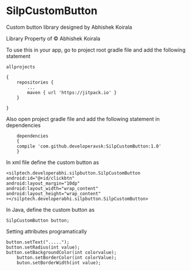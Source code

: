 # SilpCustomButton

Custom button library designed by Abhishek Koirala

Library Property of  © Abhishek Koirala 

To use this in your app, go to project root gradle file and add the following statement

	allprojects

	{
		repositories {
			...
			maven { url 'https://jitpack.io' }
		}
	
	}

Also open project gradle file and add the following statement in dependencies
  
 
 		dependencies
 		{
		compile 'com.github.developeravsk:SilpCustomButton:1.0'
		}

In xml file define the custom button as
				
	<silptech.developerabhi.silpbutton.SilpCustomButton
	android:id="@+id/clickbtn"
	android:layout_margin="10dp"
	android:layout_width="wrap_content"
	android:layout_height="wrap_content"
	></silptech.developerabhi.silpbutton.SilpCustomButton>
	
In Java, define the custom button as 

	SilpCustomButton button;
	
Setting attributes programatically

	button.setText(".....");
	button.setRadius(int value);
	button.setBackgroundColor(int colorvalue);
        button.setBorderColor(int colorValue);
        buton.setBorderWidth(int value);
